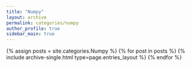 ```yaml
---
title: "Numpy"
layout: archive
permalink: categories/numpy
author_profile: true
sidebar_main: true
---
```


{% assign posts = site.categories.Numpy %}
{% for post in posts %} {% include archive-single.html type=page.entries_layout %} {% endfor %}